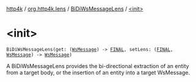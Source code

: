 [http4k](../../index.md) / [org.http4k.lens](../index.md) / [BiDiWsMessageLens](index.md) / [&lt;init&gt;](./-init-.md)

# &lt;init&gt;

`BiDiWsMessageLens(get: (`[`WsMessage`](../../org.http4k.websocket/-ws-message/index.md)`) -> `[`FINAL`](index.md#FINAL)`, setLens: (`[`FINAL`](index.md#FINAL)`, `[`WsMessage`](../../org.http4k.websocket/-ws-message/index.md)`) -> `[`WsMessage`](../../org.http4k.websocket/-ws-message/index.md)`)`

A BiDiWsMessageLens provides the bi-directional extraction of an entity from a target body, or the insertion of an entity
into a target WsMessage.

